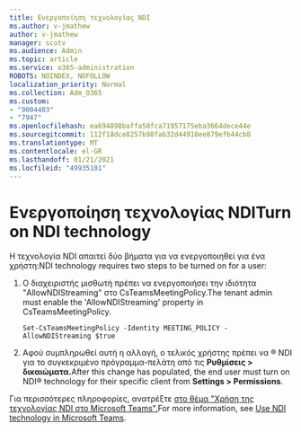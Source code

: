 ```yaml
---
title: Ενεργοποίηση τεχνολογίας NDI
ms.author: v-jmathew
author: v-jmathew
manager: scotv
ms.audience: Admin
ms.topic: article
ms.service: o365-administration
ROBOTS: NOINDEX, NOFOLLOW
localization_priority: Normal
ms.collection: Adm_O365
ms.custom:
- "9004403"
- "7947"
ms.openlocfilehash: ea694898baffa50fca71957175eba3664dece44e
ms.sourcegitcommit: 112f18dce8257b98fab32d44910ee879efb44cb8
ms.translationtype: MT
ms.contentlocale: el-GR
ms.lasthandoff: 01/21/2021
ms.locfileid: "49935101"
---
```

# <a name="turn-on-ndi-technology"></a><span data-ttu-id="fe9a1-102">Ενεργοποίηση τεχνολογίας NDI</span><span class="sxs-lookup"><span data-stu-id="fe9a1-102">Turn on NDI technology</span></span>

<span data-ttu-id="fe9a1-103">Η τεχνολογία NDI απαιτεί δύο βήματα για να ενεργοποιηθεί για ένα χρήστη:</span><span class="sxs-lookup"><span data-stu-id="fe9a1-103">NDI technology requires two steps to be turned on for a user:</span></span>

1. <span data-ttu-id="fe9a1-104">Ο διαχειριστής μισθωτή πρέπει να ενεργοποιήσει την ιδιότητα "AllowNDIStreaming" στο CsTeamsMeetingPolicy.</span><span class="sxs-lookup"><span data-stu-id="fe9a1-104">The tenant admin must enable the 'AllowNDIStreaming' property in CsTeamsMeetingPolicy.</span></span>

    `Set-CsTeamsMeetingPolicy -Identity MEETING_POLICY -AllowNDIStreaming $true`

2. <span data-ttu-id="fe9a1-105">Αφού συμπληρωθεί αυτή η αλλαγή, ο τελικός χρήστης πρέπει να ® NDI για το συγκεκριμένο πρόγραμμα-πελάτη από τις **Ρυθμίσεις > δικαιώματα.**</span><span class="sxs-lookup"><span data-stu-id="fe9a1-105">After this change has populated, the end user must turn on NDI® technology for their specific client from **Settings > Permissions**.</span></span>

<span data-ttu-id="fe9a1-106">Για περισσότερες πληροφορίες, ανατρέξτε [στο θέμα "Χρήση της τεχνολογίας NDI στο Microsoft Teams".](https://docs.microsoft.com/microsoftteams/use-ndi-in-meetings)</span><span class="sxs-lookup"><span data-stu-id="fe9a1-106">For more information, see [Use NDI technology in Microsoft Teams](https://docs.microsoft.com/microsoftteams/use-ndi-in-meetings).</span></span>
